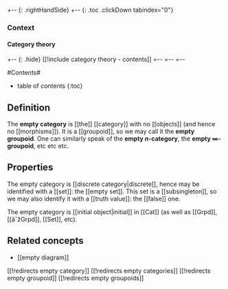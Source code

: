 
+-- {: .rightHandSide}
+-- {: .toc .clickDown tabindex="0"}
### Context
#### Category theory
+-- {: .hide}
[[!include category theory - contents]]
=--
=--
=--


#Contents#
* table of contents
{:toc}

## Definition

The __empty category__ is [[the]] [[category]] with no [[objects]] (and hence no [[morphisms]]).  It is a [[groupoid]], so we may call it the __empty groupoid__.  One can similarly speak of the __empty $n$-category__, the __empty $\infty$-groupoid__, etc etc etc.

## Properties

The empty category is [[discrete category|discrete]], hence may be identified with a [[set]]: the [[empty set]].  This set is a [[subsingleton]], so we may also identify it with a [[truth value]]: the [[false]] one.

The empty category is [[initial object|initial]] in [[Cat]] (as well as [[Grpd]], [[âˆžGrpd]], [[Set]], etc).

## Related concepts

* [[empty diagram]]


[[!redirects empty category]]
[[!redirects empty categories]]
[[!redirects empty groupoid]]
[[!redirects empty groupoids]]
